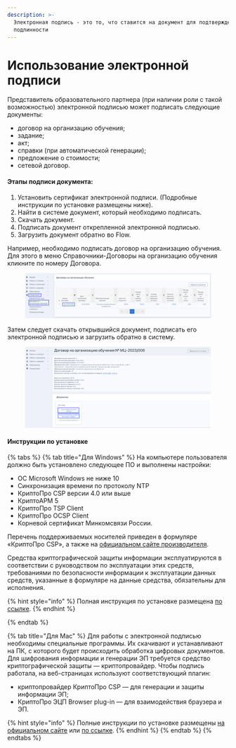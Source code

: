 ```yaml
---
description: >-
  Электронная подпись - это то, что ставится на документ для подтверждения
  подлинности
---
```


# Использование электронной подписи

Представитель образовательного партнера (при наличии роли с такой возможностью) электронной подписью может подписать следующие документы:&#x20;

* договор на организацию обучения;
* задание;
* акт;
* справки (при автоматической генерации);
* предложение о стоимости;
* сетевой договор.

#### Этапы подписи документа:

1. Установить сертификат электронной подписи. (Подробные инструкции по установке размещены ниже).
2. Найти в системе документ, который необходимо подписать.
3. Скачать документ.
4. Подписать документ открепленной электронной подписью.
5. Загрузить документ обратно во Flow.

Например, необходимо подписать договор на организацию обучения. Для этого в меню Справочники-Договоры на организацию обучения кликните по номеру Договора.&#x20;

<figure><img src="../.gitbook/assets/image (1).png" alt=""><figcaption></figcaption></figure>

Затем следует скачать открывшийся документ, подписать его электронной подписью и загрузить обратно в систему.

<figure><img src="../.gitbook/assets/image.png" alt=""><figcaption></figcaption></figure>

#### Инструкции по установке&#x20;

{% tabs %}
{% tab title="Для Windows" %}
На компьютере пользователя должно быть установлено следующее ПО и выполнены настройки:

* ОС Microsoft Windows не ниже 10
* Синхронизация времени по протоколу NTP
* КриптоПро CSP версии 4.0 или выше
* КриптоАРМ 5
* КриптоПро TSP Client
* КриптоПро OCSP Client
* Корневой сертификат Минкомсвязи России.

Перечень поддерживаемых носителей приведен в формуляре «КриптоПро CSP», а также на [официальном сайте производителя](https://www.cryptopro.ru/products/csp/compare).

Средства криптографической защиты информации эксплуатируются в соответствии с руководством по эксплуатации этих средств, требованиями по безопасности информации к эксплуатации данных средств, указанные в формуляре на данные средства, обязательны для исполнения.

{% hint style="info" %}
Полная инструкция по установке размещена [по ссылке](https://disk.yandex.ru/i/IIwJAMz0Ndw5zA).&#x20;
{% endhint %}


{% endtab %}

{% tab title="Для Mac" %}
Для работы с электронной подписью необходимы специальные программы. Их скачивают и устанавливают на ПК, с которого будет происходить обработка цифровых документов. Для шифрования информации и генерации ЭП требуется средство криптографической защиты — криптопровайдер. Чтобы подпись работала, на веб-страницах используют соответствующий плагин:

* криптопровайдер КриптоПро CSP — для генерации и защиты информации ЭП;
* КриптоПро ЭЦП Browser plug-in — для взаимодействия браузера и ЭП.

{% hint style="info" %}
Полные инструкции по установке размещены [на официальном сайте](https://support.cryptopro.ru/index.php?/Knowledgebase/Article/View/232/0/rbot-s-kriptopro-csp-v-macos) или [по ссылке](https://astral.ru/info/kriptopro/kriptopro-dlya-macos/).&#x20;
{% endhint %}
{% endtab %}
{% endtabs %}
